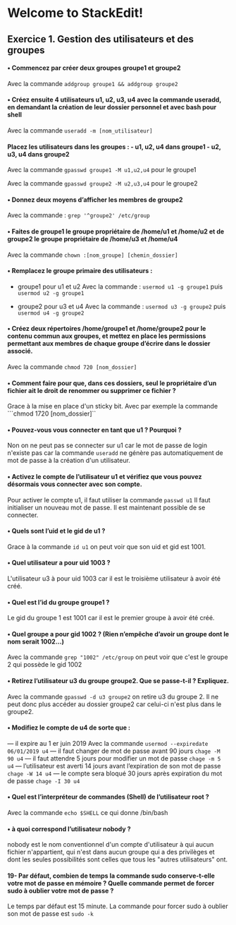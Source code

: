# Welcome to StackEdit!


## Exercice 1. Gestion des utilisateurs et des groupes 
#### • Commencez par créer deux groupes groupe1 et groupe2
Avec la commande ``addgroup groupe1 && addgroup groupe2``

#### • Créez ensuite 4 utilisateurs u1, u2, u3, u4 avec la commande useradd, en demandant la création de leur dossier personnel et avec bash pour shell
Avec la commande ``useradd -m [nom_utilisateur]``

#### Placez les utilisateurs dans les groupes : - u1, u2, u4 dans groupe1 - u2, u3, u4 dans groupe2

Avec la commande ``gpasswd groupe1 -M u1,u2,u4`` pour le groupe1

Avec la commande ``gpasswd groupe2 -M u2,u3,u4`` pour le groupe2

#### • Donnez deux moyens d’afficher les membres de groupe2
Avec la commande : ``grep '^groupe2' /etc/group``

####  • Faites de groupe1 le groupe propriétaire de /home/u1 et /home/u2 et de groupe2 le groupe propriétaire de /home/u3 et /home/u4
Avec la commande ``chown :[nom_groupe] [chemin_dossier]``

####  • Remplacez le groupe primaire des utilisateurs :
  - groupe1 pour u1 et u2 
Avec la commande : ``usermod u1 -g groupe1``  puis  
``usermod u2 -g groupe1``

- groupe2 pour u3 et u4 
Avec la commande : ``usermod u3 -g groupe2`` puis ``usermod u4 -g groupe2``

#### • Créez deux répertoires /home/groupe1 et /home/groupe2 pour le contenu commun aux groupes, et mettez en place les permissions permettant aux membres de chaque groupe d’écrire dans le dossier associé.
Avec la commande ``chmod 720 [nom_dossier]``

#### • Comment faire pour que, dans ces dossiers, seul le propriétaire d’un fichier ait le droit de renommer ou supprimer ce fichier ?
Grace à la mise en place d'un sticky bit.
Avec par exemple la commande ```chmod 1720 [nom_dossier]``

#### • Pouvez-vous vous connecter en tant que u1 ? Pourquoi ?
Non on ne peut pas se connecter sur u1 car le mot de passe de login n'existe pas car la commande ``useradd`` ne génère pas automatiquement de mot de passe à la création d'un utilisateur.

#### • Activez le compte de l’utilisateur u1 et vérifiez que vous pouvez désormais vous connecter avec son compte.
Pour activer le compte u1, il faut utiliser la commande ``passwd u1``
Il faut initialiser un nouveau mot de passe. 
Il est maintenant possible de se connecter.

#### • Quels sont l’uid et le gid de u1 ?
Grace à la commande ``id u1`` on peut voir que son uid et gid est 1001.

#### • Quel utilisateur a pour uid 1003 ?
L'utilisateur u3 à pour uid 1003 car il est le troisième utilisateur à avoir été créé.

#### • Quel est l’id du groupe groupe1 ?
Le gid du groupe 1 est 1001 car il est le premier groupe à avoir été créé.

#### • Quel groupe a pour gid 1002 ? (Rien n’empêche d’avoir un groupe dont le nom serait 1002...)
Avec la commande ``grep "1002" /etc/group`` on peut voir que c'est le groupe 2 qui possède le gid 1002

#### • Retirez l’utilisateur u3 du groupe groupe2. Que se passe-t-il ? Expliquez.
Avec la commande ``gpasswd -d u3 groupe2`` on retire u3 du groupe 2. Il ne peut donc plus accéder au dossier groupe2 car celui-ci n'est plus dans le groupe2.

#### • Modifiez le compte de u4 de sorte que : 
— il expire au 1 er juin 2019 
Avec la commande ``usermod --expiredate 06/01/2019 u4``
— il faut changer de mot de passe avant 90 jours 
``chage -M 90 u4``
— il faut attendre 5 jours pour modifier un mot de passe 
``chage -m 5 u4``
— l’utilisateur est averti 14 jours avant l’expiration de son mot de passe 
``chage -W 14 u4``
— le compte sera bloqué 30 jours après expiration du mot de passe
``chage -I 30 u4``

#### • Quel est l’interpréteur de commandes (Shell) de l’utilisateur root ?
Avec la commande ``echo $SHELL`` ce qui donne /bin/bash

#### • à quoi correspond l’utilisateur nobody ?
nobody est le nom conventionnel d'un compte d'utilisateur à qui aucun fichier n'appartient, qui n'est dans aucun groupe qui a des privilèges et dont les seules possibilités sont celles que tous les "autres utilisateurs" ont.

#### 19- Par défaut, combien de temps la commande sudo conserve-t-elle votre mot de passe en mémoire ? Quelle commande permet de forcer sudo à oublier votre mot de passe ?
Le temps par défaut est 15 minute.
La commande pour forcer sudo à oublier son mot de passe est `sudo -k`


